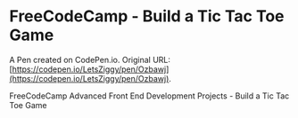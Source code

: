 # FreeCodeCamp - Build a Tic Tac Toe Game

A Pen created on CodePen.io. Original URL: [https://codepen.io/LetsZiggy/pen/Ozbawj](https://codepen.io/LetsZiggy/pen/Ozbawj).

FreeCodeCamp Advanced Front End Development Projects - Build a Tic Tac Toe Game